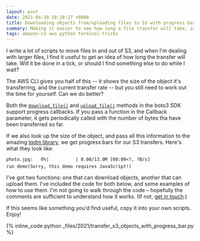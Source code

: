 ```yaml
---
layout: post
date: 2021-04-30 18:28:27 +0000
title: Downloading objects from/uploading files to S3 with progress bars in Python
summary: Making it easier to see how long a file transfer will take, in the terminal.
tags: amazon-s3 aws python terminal-tricks
---
```


I write a lot of scripts to move files in and out of S3, and when I'm dealing with larger files, I find it useful to get an idea of how long the transfer will take.
Will it be done in a tick, or should I find something else to do while I wait?

The AWS CLI gives you half of this -- it shows the size of the object it's transferring, and the current transfer rate -- but you still need to work out the time for yourself.
Can we do better?

Both the [`download_file()`](https://boto3.amazonaws.com/v1/documentation/api/latest/reference/services/s3.html#S3.Client.download_file) and [`upload_file()`](https://boto3.amazonaws.com/v1/documentation/api/latest/reference/services/s3.html#S3.Client.download_file) methods in the boto3 SDK support progress callbacks.
If you pass a function in the Callback parameter, it gets periodically called with the number of bytes tha have been transferred so far.

If we also look up the size of the object, and pass all this information to the amazing [tqdm library](https://pypi.org/project/tqdm/), we get progress bars for our S3 transfers.
Here's what they look like:

<pre><code id="progressBarDemo">photo.jpg:&nbsp;&nbsp;&nbsp;0%|&nbsp;&nbsp;&nbsp;&nbsp;&nbsp;&nbsp;&nbsp;&nbsp;&nbsp;&nbsp;|&nbsp;0.00/13.0M&nbsp;[00:00&lt;?,&nbsp;?B/s]</code>
<code style="padding-top: 5px; display: block;"><a onclick="runDemo()">run demo</a><noscript>(Sorry, this demo requires JavaScript!)</noscript></code></pre>

<script>
var lines = ['photo.jpg:&nbsp;&nbsp;&nbsp;0%|&nbsp;&nbsp;&nbsp;&nbsp;&nbsp;&nbsp;&nbsp;&nbsp;&nbsp;&nbsp;|&nbsp;0.00/13.0M&nbsp;[00:00&lt;?,&nbsp;?B/s]',
 'photo.jpg:&nbsp;&nbsp;&nbsp;2%|▏&nbsp;&nbsp;&nbsp;&nbsp;&nbsp;&nbsp;&nbsp;&nbsp;&nbsp;|&nbsp;262k/13.0M&nbsp;[00:00&lt;00:41,&nbsp;306kB/s]',
 'photo.jpg:&nbsp;&nbsp;&nbsp;4%|▍&nbsp;&nbsp;&nbsp;&nbsp;&nbsp;&nbsp;&nbsp;&nbsp;&nbsp;|&nbsp;524k/13.0M&nbsp;[00:01&lt;00:36,&nbsp;345kB/s]',
 'photo.jpg:&nbsp;&nbsp;&nbsp;6%|▌&nbsp;&nbsp;&nbsp;&nbsp;&nbsp;&nbsp;&nbsp;&nbsp;&nbsp;|&nbsp;786k/13.0M&nbsp;[00:01&lt;00:26,&nbsp;455kB/s]',
 'photo.jpg:&nbsp;&nbsp;&nbsp;8%|▊&nbsp;&nbsp;&nbsp;&nbsp;&nbsp;&nbsp;&nbsp;&nbsp;&nbsp;|&nbsp;1.05M/13.0M&nbsp;[00:01&lt;00:21,&nbsp;565kB/s]',
 'photo.jpg:&nbsp;&nbsp;12%|█▏&nbsp;&nbsp;&nbsp;&nbsp;&nbsp;&nbsp;&nbsp;&nbsp;|&nbsp;1.57M/13.0M&nbsp;[00:01&lt;00:15,&nbsp;745kB/s]',
 'photo.jpg:&nbsp;&nbsp;14%|█▍&nbsp;&nbsp;&nbsp;&nbsp;&nbsp;&nbsp;&nbsp;&nbsp;|&nbsp;1.84M/13.0M&nbsp;[00:02&lt;00:12,&nbsp;913kB/s]',
 'photo.jpg:&nbsp;&nbsp;18%|█▊&nbsp;&nbsp;&nbsp;&nbsp;&nbsp;&nbsp;&nbsp;&nbsp;|&nbsp;2.36M/13.0M&nbsp;[00:02&lt;00:09,&nbsp;1.14MB/s]',
 'photo.jpg:&nbsp;&nbsp;22%|██▏&nbsp;&nbsp;&nbsp;&nbsp;&nbsp;&nbsp;&nbsp;|&nbsp;2.88M/13.0M&nbsp;[00:02&lt;00:06,&nbsp;1.45MB/s]',
 'photo.jpg:&nbsp;&nbsp;26%|██▌&nbsp;&nbsp;&nbsp;&nbsp;&nbsp;&nbsp;&nbsp;|&nbsp;3.41M/13.0M&nbsp;[00:02&lt;00:05,&nbsp;1.79MB/s]',
 'photo.jpg:&nbsp;&nbsp;30%|███&nbsp;&nbsp;&nbsp;&nbsp;&nbsp;&nbsp;&nbsp;|&nbsp;3.93M/13.0M&nbsp;[00:02&lt;00:04,&nbsp;2.18MB/s]',
 'photo.jpg:&nbsp;&nbsp;34%|███▍&nbsp;&nbsp;&nbsp;&nbsp;&nbsp;&nbsp;|&nbsp;4.46M/13.0M&nbsp;[00:02&lt;00:03,&nbsp;2.61MB/s]',
 'photo.jpg:&nbsp;&nbsp;38%|███▊&nbsp;&nbsp;&nbsp;&nbsp;&nbsp;&nbsp;|&nbsp;4.98M/13.0M&nbsp;[00:02&lt;00:03,&nbsp;2.51MB/s]',
 'photo.jpg:&nbsp;&nbsp;44%|████▍&nbsp;&nbsp;&nbsp;&nbsp;&nbsp;|&nbsp;5.77M/13.0M&nbsp;[00:03&lt;00:02,&nbsp;2.90MB/s]',
 'photo.jpg:&nbsp;&nbsp;48%|████▊&nbsp;&nbsp;&nbsp;&nbsp;&nbsp;|&nbsp;6.29M/13.0M&nbsp;[00:03&lt;00:02,&nbsp;2.71MB/s]',
 'photo.jpg:&nbsp;&nbsp;52%|█████▏&nbsp;&nbsp;&nbsp;&nbsp;|&nbsp;6.82M/13.0M&nbsp;[00:03&lt;00:03,&nbsp;1.99MB/s]',
 'photo.jpg:&nbsp;&nbsp;56%|█████▋&nbsp;&nbsp;&nbsp;&nbsp;|&nbsp;7.34M/13.0M&nbsp;[00:04&lt;00:02,&nbsp;2.05MB/s]',
 'photo.jpg:&nbsp;&nbsp;61%|██████&nbsp;&nbsp;&nbsp;&nbsp;|&nbsp;7.86M/13.0M&nbsp;[00:04&lt;00:02,&nbsp;2.36MB/s]',
 'photo.jpg:&nbsp;&nbsp;65%|██████▍&nbsp;&nbsp;&nbsp;|&nbsp;8.39M/13.0M&nbsp;[00:04&lt;00:02,&nbsp;2.19MB/s]',
 'photo.jpg:&nbsp;&nbsp;69%|██████▊&nbsp;&nbsp;&nbsp;|&nbsp;8.91M/13.0M&nbsp;[00:04&lt;00:01,&nbsp;2.24MB/s]',
 'photo.jpg:&nbsp;&nbsp;73%|███████▎&nbsp;&nbsp;|&nbsp;9.44M/13.0M&nbsp;[00:04&lt;00:01,&nbsp;2.30MB/s]',
 'photo.jpg:&nbsp;&nbsp;75%|███████▍&nbsp;&nbsp;|&nbsp;9.70M/13.0M&nbsp;[00:04&lt;00:01,&nbsp;2.34MB/s]',
 'photo.jpg:&nbsp;&nbsp;77%|███████▋&nbsp;&nbsp;|&nbsp;9.96M/13.0M&nbsp;[00:05&lt;00:01,&nbsp;2.41MB/s]',
 'photo.jpg:&nbsp;&nbsp;80%|███████▉&nbsp;&nbsp;|&nbsp;10.4M/13.0M&nbsp;[00:05&lt;00:01,&nbsp;2.40MB/s]',
 'photo.jpg:&nbsp;&nbsp;84%|████████▍&nbsp;|&nbsp;10.9M/13.0M&nbsp;[00:05&lt;00:00,&nbsp;2.65MB/s]',
 'photo.jpg:&nbsp;&nbsp;88%|████████▊&nbsp;|&nbsp;11.4M/13.0M&nbsp;[00:05&lt;00:00,&nbsp;2.29MB/s]',
 'photo.jpg:&nbsp;&nbsp;90%|████████▉&nbsp;|&nbsp;11.7M/13.0M&nbsp;[00:05&lt;00:00,&nbsp;2.29MB/s]',
 'photo.jpg:&nbsp;&nbsp;92%|█████████▏|&nbsp;11.9M/13.0M&nbsp;[00:05&lt;00:00,&nbsp;2.23MB/s]',
 'photo.jpg:&nbsp;&nbsp;94%|█████████▍|&nbsp;12.2M/13.0M&nbsp;[00:06&lt;00:00,&nbsp;2.20MB/s]',
 'photo.jpg:&nbsp;&nbsp;96%|█████████▌|&nbsp;12.5M/13.0M&nbsp;[00:06&lt;00:00,&nbsp;2.26MB/s]',
 'photo.jpg:&nbsp;&nbsp;98%|█████████▊|&nbsp;12.7M/13.0M&nbsp;[00:06&lt;00:00,&nbsp;2.16MB/s]',
 'photo.jpg:&nbsp;100%|██████████|&nbsp;13.0M/13.0M&nbsp;[00:06&lt;00:00,&nbsp;2.23MB/s]',
 'photo.jpg:&nbsp;100%|██████████|&nbsp;13.0M/13.0M&nbsp;[00:06&lt;00:00,&nbsp;2.02MB/s]'];

function setLine(code, lineNo) {
  console.log("Calling setLine(" + code + ", " + lineNo + ")");
  code.innerHTML = lines[lineNo];
  if (lineNo + 1 < lines.length) {
    setTimeout(function() { setLine(code, lineNo + 1) }, 150);
  }
};

function runDemo() {
  console.log("Calling runDemo() 1");
  var code = document.getElementById("progressBarDemo");
  console.log("Calling runDemo() 2");
  setLine(code, 0);
};

</script>

I've got two functions: one that can download objects, another that can upload them.
I've included the code for both below, and some examples of how to use them.
I'm not going to walk through the code – hopefully the comments are sufficient to understand how it works.
(If not, [get in touch](/#contact).)

If this seems like something you'd find useful, copy it into your own scripts.
Enjoy!

{% inline_code python _files/2021/transfer_s3_objects_with_progress_bar.py %}
